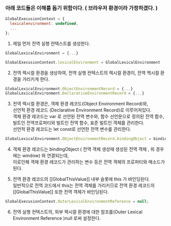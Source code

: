 ### 아래 코드들은 이해를 돕기 위함이다. ( 브라우저 환경이라 가정하겠다. )

```js
GlobalExecusionContext = {
  lexicalenvironment: undefined,
  ...
};
```

1. 제일 먼저 전역 실행 컨텍스트를 생성한다.

```js
GlobalLexicalEnvironment = {...}

GlobalExecusionContext.lexicalEnvironment = GlobalLexicalEnvironment
```

2. 전역 렉시컬 환경을 생상하여, 전역 실행 컨텍스트의 렉시컬 환경이, 전역 헥시컬 환경을 가리키게 한다.

```js
GlobalLexicalEnvironment.ObjectEnvironmentRecord = {...}
GlobalLexicalEnvironment.DeclarativeEnvironmentRecord = {...}
```

3. 전역 렉시컬 환경은, 객체 환경 레코드(Object Environment Record)와, <br/>
   선언적 환경 레코드 (Declarative Environment Record)로 이루어져있다. <br/>
   객체 환경 레코드는 var 로 선언된 전역 변수와, 함수 선언문으로 정의된 전역 함수, 빌트인 전역프로퍼티와 빌트인 전역 함수, 표준 빌트인 객체를 관리한다.<br/>
   선언적 환경 레코드는 let const로 선언한 전역 변수를 관리한다.

```js
GlobalLexicalEnvironment.ObjectEnvironmentRecord.bindingObject = bindingObject -> ( window );
```

4. 객체 환경 레코드는 bindingObject ( 전역 객체 생성때 생성된 전역 객체 , 위 경우에는 window) 와 연결되는데,<br/>
   이로인해 객체 환경 레코드가 관리하는 변수 등은 전역 객체의 프로퍼티와 메소드가 된다.

5. 전역 환경 레코드의 [[GlobalThisValue]] 내부 슬롯에 this 가 바인딩된다. <br/>
   일반적으로 전역 코드에서 this는 전역 객체를 가리키므로 전역 환경 레코드의 [[GlobalThisValue]] 또한 전역 객체가 바인딩된다.

```js
GlobalExecusionContext.OuterLexicalEnvironmentReference = null;
```

6. 전역 실행 컨텍스트의, 외부 렉시컬 환경에 대한 참조를(Outer Lexical Environment Reference )null 로써 설정한다.
